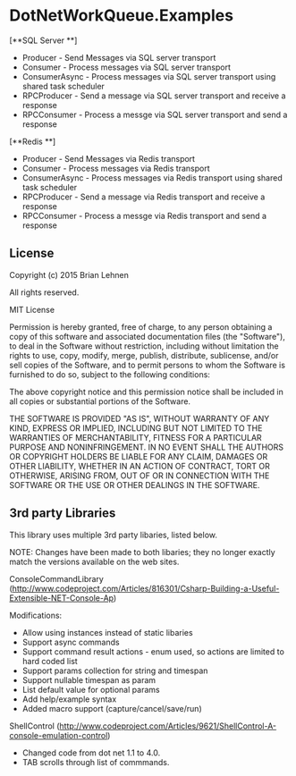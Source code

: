 DotNetWorkQueue.Examples
=========

[**SQL Server **]
- Producer - Send Messages via SQL server transport
- Consumer - Process messages via SQL server transport
- ConsumerAsync - Process messages via SQL server transport using shared task scheduler
- RPCProducer - Send a message via SQL server transport and receive a response
- RPCConsumer - Process a messge via SQL server transport and send a response

[**Redis **]
- Producer - Send Messages via Redis transport
- Consumer - Process messages via Redis transport
- ConsumerAsync - Process messages via Redis transport using shared task scheduler
- RPCProducer - Send a message via Redis transport and receive a response
- RPCConsumer - Process a messge via Redis transport and send a response
		
License
--------
Copyright (c) 2015 Brian Lehnen

All rights reserved.
 
MIT License

Permission is hereby granted, free of charge, to any person obtaining a copy
of this software and associated documentation files (the "Software"), to deal
in the Software without restriction, including without limitation the rights
to use, copy, modify, merge, publish, distribute, sublicense, and/or sell
copies of the Software, and to permit persons to whom the Software is
furnished to do so, subject to the following conditions:

The above copyright notice and this permission notice shall be included in
all copies or substantial portions of the Software.

THE SOFTWARE IS PROVIDED "AS IS", WITHOUT WARRANTY OF ANY KIND, EXPRESS OR
IMPLIED, INCLUDING BUT NOT LIMITED TO THE WARRANTIES OF MERCHANTABILITY,
FITNESS FOR A PARTICULAR PURPOSE AND NONINFRINGEMENT. IN NO EVENT SHALL THE
AUTHORS OR COPYRIGHT HOLDERS BE LIABLE FOR ANY CLAIM, DAMAGES OR OTHER
LIABILITY, WHETHER IN AN ACTION OF CONTRACT, TORT OR OTHERWISE, ARISING FROM,
OUT OF OR IN CONNECTION WITH THE SOFTWARE OR THE USE OR OTHER DEALINGS IN
THE SOFTWARE.

3rd party Libraries
--------

This library uses multiple 3rd party libaries, listed below.

NOTE: Changes have been made to both libaries; they no longer exactly match the versions available on the web sites.

ConsoleCommandLibrary 
(http://www.codeproject.com/Articles/816301/Csharp-Building-a-Useful-Extensible-NET-Console-Ap)

Modifications:

- Allow using instances instead of static libaries
- Support async commands
- Support command result actions - enum used, so actions are limited to hard coded list
- Support params collection for string and timespan
- Support nullable timespan as param
- List default value for optional params
- Add help/example syntax
- Added macro support (capture/cancel/save/run)

ShellControl (http://www.codeproject.com/Articles/9621/ShellControl-A-console-emulation-control)

- Changed code from dot net 1.1 to 4.0. 
- TAB scrolls through list of commmands.
